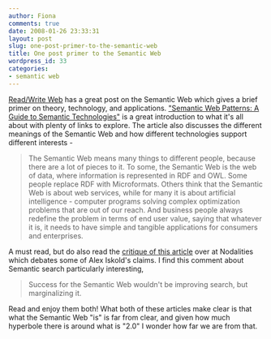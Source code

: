 ```yaml
---
author: Fiona
comments: true
date: 2008-01-26 23:33:31
layout: post
slug: one-post-primer-to-the-semantic-web
title: One post primer to the Semantic Web
wordpress_id: 33
categories:
- semantic web
---
```


[Read/Write Web](http://www.readwriteweb.com/) has a great post on the Semantic Web which gives a brief primer on theory, technology, and applications. ["Semantic Web Patterns: A Guide to Semantic Technologies"](http://www.readwriteweb.com/archives/semantic_web_patterns.php) is a great introduction to what it's all about with plenty of links to explore. The article also discusses the different meanings of the Semantic Web and how different technologies support different interests -


> The Semantic Web means many things to different people, because there are a lot of pieces to it. To some, the Semantic Web is the web of data, where information is represented in RDF and OWL. Some people replace RDF with Microformats. Others think that the Semantic Web is about web services, while for many it is about artificial intelligence - computer programs solving complex optimization problems that are out of our reach. And business people always redefine the problem in terms of end user value, saying that whatever it is, it needs to have simple and tangible applications for consumers and enterprises.


A must read, but do also read the [critique of this article](http://blogs.talis.com/nodalities/2008/03/nitpicking_alexs_semantic_web.php) over at Nodalities which debates some of Alex Iskold's claims. I find this comment about Semantic search particularly interesting,


> Success for the Semantic Web wouldn't be improving search, but marginalizing it.


Read and enjoy them both! What both of these articles make clear is that what the Semantic Web "is" is far from clear, and given how much hyperbole there is around what is "2.0" I wonder how far we are from that.
